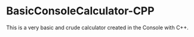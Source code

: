 # BasicConsoleCalculator-CPP
This is a very basic and crude calculator created in the Console with C++.
